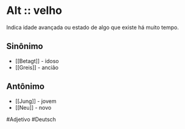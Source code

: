 # Alt :: velho
Indica idade avançada ou estado de algo que existe há muito tempo.

## Sinônimo
- [[Betagt]] - idoso  
- [[Greis]] - ancião  

## Antônimo
- [[Jung]] - jovem  
- [[Neu]] - novo  

#Adjetivo
#Deutsch
